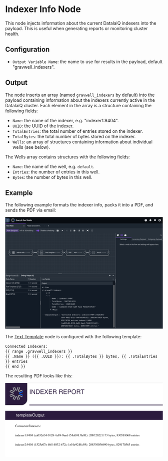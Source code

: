 # Indexer Info Node

This node injects information about the current DatalaiQ indexers into the payload. This is useful when generating reports or monitoring cluster health.

## Configuration

* `Output Variable Name`: the name to use for results in the payload, default "gravwell_indexers".

## Output

The node inserts an array (named `gravwell_indexers` by default) into the payload containing information about the indexers currently active in the DatalaiQ cluster. Each element in the array is a structure containing the following fields:

* `Name`: the name of the indexer, e.g. "indexer1:9404".
* `UUID`: the UUID of the indexer.
* `TotalEntries`: the total number of entries stored on the indexer.
* `TotalBytes`: the total number of bytes stored on the indexer.
* `Wells`: an array of structures containing information about individual wells (see below).

The Wells array contains structures with the following fields:

* `Name`: the name of the well, e.g. `default`.
* `Entries`: the number of entries in this well.
* `Bytes`: the number of bytes in this well.

## Example

The following example formats the indexer info, packs it into a PDF, and sends the PDF via email:

![](indexerinfo-example.png)

The [Text Template](template.md) node is configured with the following template:

```
Connected Indexers:
{{ range .gravwell_indexers }}
{{ .Name }} ({{ .UUID }}): {{ .TotalBytes }} bytes, {{ .TotalEntries }} entries
{{ end }}
```

The resulting PDF looks like this:

![](indexerinfo-report.png)
